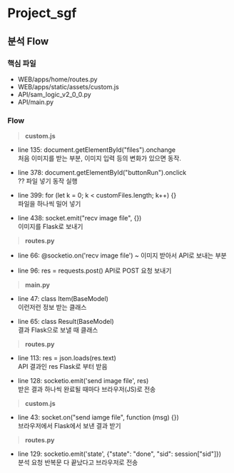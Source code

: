 # Project_sgf

## 분석 Flow 

### 핵심 파일 
- WEB/apps/home/routes.py
- WEB/apps/static/assets/custom.js
- API/sam_logic_v2_0_0.py
- API/main.py

### Flow
> __custom.js__  
- line 135: document.getElementById("files").onchange  
처음 이미지를 받는 부분, 이미지 입력 등의 변화가 있으면 동작.

- line 378: document.getElementById("buttonRun").onclick  
?? 파일 넣기 동작 실행

- line 399: for (let k = 0; k < customFiles.length; k++) {}  
파일을 하나씩 밀어 넣기

- line 438: socket.emit("recv image file", {})  
이미지를 Flask로 보내기 

> __routes.py__
- line 66: @socketio.on('recv image file') ~
이미지 받아서 API로 보내는 부분

- line 96: res = requests.post()
API로 POST 요청 보내기

> __main.py__
- line 47: class Item(BaseModel)  
이런저런 정보 받는 클래스

- line 65: class Result(BaseModel)  
결과 Flask으로 보낼 때 클래스

> __routes.py__ 
- line 113: res = json.loads(res.text)  
API 결과인 res Flask로 부터 받음 

- line 128: socketio.emit('send image file', res)  
받은 결과 하나씩 완료될 때마다 브라우저(JS)로 전송

> __custom.js__
- line 43: socket.on("send iamge file", function (msg) {})  
브라우저에서 Flask에서 보낸 결과 받기

> __routes.py__
- line 129: socketio.emit('state', {"state": "done", "sid": session["sid"]})  
분석 요청 반복문 다 끝났다고 브라우저로 전송  